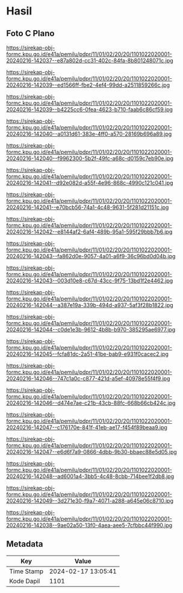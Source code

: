 # Hasil

## Foto C Plano

https://sirekap-obj-formc.kpu.go.id/e41a/pemilu/pdpr/11/01/02/20/20/1101022020001-20240216-142037--e87a802d-cc31-402c-84fa-8b801248071c.jpg

https://sirekap-obj-formc.kpu.go.id/e41a/pemilu/pdpr/11/01/02/20/20/1101022020001-20240216-142039--ed1566ff-fbe2-4ef4-99dd-a2511859266c.jpg

https://sirekap-obj-formc.kpu.go.id/e41a/pemilu/pdpr/11/01/02/20/20/1101022020001-20240216-142039--b4225cc6-0fea-4623-b710-faab6c86cf59.jpg

https://sirekap-obj-formc.kpu.go.id/e41a/pemilu/pdpr/11/01/02/20/20/1101022020001-20240216-142040--a0131d61-383e-4ff0-a570-28169b696a89.jpg

https://sirekap-obj-formc.kpu.go.id/e41a/pemilu/pdpr/11/01/02/20/20/1101022020001-20240216-142040--f9962300-5b2f-49fc-a68c-d0159c7eb90e.jpg

https://sirekap-obj-formc.kpu.go.id/e41a/pemilu/pdpr/11/01/02/20/20/1101022020001-20240216-142041--d92e082d-a55f-4e96-868c-4990c121c041.jpg

https://sirekap-obj-formc.kpu.go.id/e41a/pemilu/pdpr/11/01/02/20/20/1101022020001-20240216-142041--e70bcb56-74a1-4c48-9631-5f281d21151c.jpg

https://sirekap-obj-formc.kpu.go.id/e41a/pemilu/pdpr/11/01/02/20/20/1101022020001-20240216-142042--e8144af2-6af4-489b-95a1-595f29bbb7b6.jpg

https://sirekap-obj-formc.kpu.go.id/e41a/pemilu/pdpr/11/01/02/20/20/1101022020001-20240216-142043--fa862d0e-9057-4a01-a6f9-36c96bd0d04b.jpg

https://sirekap-obj-formc.kpu.go.id/e41a/pemilu/pdpr/11/01/02/20/20/1101022020001-20240216-142043--003d10e8-c67d-43cc-9f75-13bd1f2e4462.jpg

https://sirekap-obj-formc.kpu.go.id/e41a/pemilu/pdpr/11/01/02/20/20/1101022020001-20240216-142044--a387e19a-339b-494d-a937-5af3f28b1822.jpg

https://sirekap-obj-formc.kpu.go.id/e41a/pemilu/pdpr/11/01/02/20/20/1101022020001-20240216-142044--c0de1e3b-9612-4b8b-b970-385295ae6977.jpg

https://sirekap-obj-formc.kpu.go.id/e41a/pemilu/pdpr/11/01/02/20/20/1101022020001-20240216-142045--fcfa81dc-2a51-41be-bab9-e931f0cacec2.jpg

https://sirekap-obj-formc.kpu.go.id/e41a/pemilu/pdpr/11/01/02/20/20/1101022020001-20240216-142046--747c1a0c-c877-421d-a5ef-40978e55f4f9.jpg

https://sirekap-obj-formc.kpu.go.id/e41a/pemilu/pdpr/11/01/02/20/20/1101022020001-20240216-142046--d474e7ae-c21b-43cb-88fc-668b66cb424c.jpg

https://sirekap-obj-formc.kpu.go.id/e41a/pemilu/pdpr/11/01/02/20/20/1101022020001-20240216-142047--c176170e-841f-41eb-ae17-f454f89beaa9.jpg

https://sirekap-obj-formc.kpu.go.id/e41a/pemilu/pdpr/11/01/02/20/20/1101022020001-20240216-142047--e6d6f7a9-0866-4dbb-9b30-bbaec88e5d05.jpg

https://sirekap-obj-formc.kpu.go.id/e41a/pemilu/pdpr/11/01/02/20/20/1101022020001-20240216-142048--ad6001a4-3bb5-4c48-8cbb-714bee1f2db8.jpg

https://sirekap-obj-formc.kpu.go.id/e41a/pemilu/pdpr/11/01/02/20/20/1101022020001-20240216-142049--3d271e30-f9a7-4071-a288-a645e06c8710.jpg

https://sirekap-obj-formc.kpu.go.id/e41a/pemilu/pdpr/11/01/02/20/20/1101022020001-20240216-142038--9ae02a50-13f0-4aea-aee5-7cfbbc44f990.jpg


## Metadata

| Key        | Value               |
| ---------- | ------------------- |
| Time Stamp | 2024-02-17 13:05:41 |
| Kode Dapil | 1101                |



